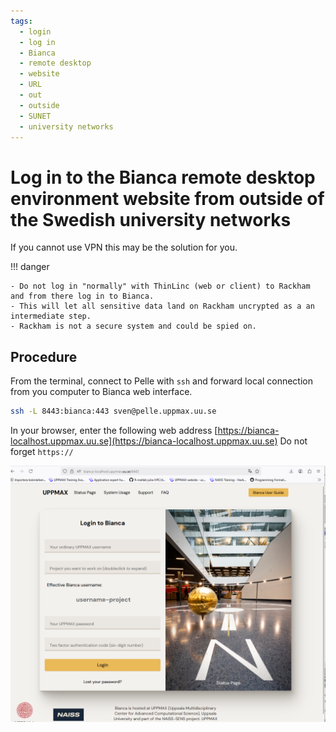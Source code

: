 ```yaml
---
tags:
  - login
  - log in
  - Bianca
  - remote desktop
  - website
  - URL
  - out
  - outside
  - SUNET
  - university networks
---
```


# Log in to the Bianca remote desktop environment website from outside of the Swedish university networks

If you cannot use VPN this may be the solution for you.

!!! danger

    - Do not log in "normally" with ThinLinc (web or client) to Rackham and from there log in to Bianca.
    - This will let all sensitive data land on Rackham uncrypted as a an intermediate step.
    - Rackham is not a secure system and could be spied on.

## Procedure

From the terminal, connect to Pelle with ``ssh`` and forward local connection from you computer to Bianca web interface.

```bash
ssh -L 8443:bianca:443 sven@pelle.uppmax.uu.se
```


In your browser, enter the following web address [https://bianca-localhost.uppmax.uu.se](https://bianca-localhost.uppmax.uu.se)
Do not forget ``https://``

![Bianca with local port forward](./img/thinlinc_jump_bianca.png)
